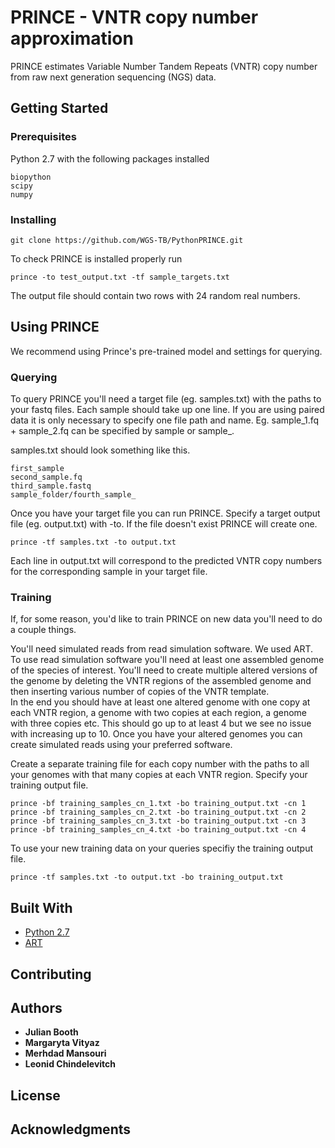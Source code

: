 # PRINCE - VNTR copy number approximation

PRINCE estimates Variable Number Tandem Repeats (VNTR) copy number from raw next generation sequencing (NGS) data.

## Getting Started

### Prerequisites

Python 2.7 with the following packages installed

```
biopython
scipy
numpy
```

### Installing

```
git clone https://github.com/WGS-TB/PythonPRINCE.git
```

To check PRINCE is installed properly run 

```
prince -to test_output.txt -tf sample_targets.txt
```
The output file should contain two rows with 24 random real numbers.

## Using PRINCE

We recommend using Prince's pre-trained model and settings for querying.

### Querying

To query PRINCE you'll need a target file (eg. samples.txt) with the paths to your fastq files.
Each sample should take up one line. If you are using paired data it is only necessary to specify one file path and name.
Eg. sample_1.fq + sample_2.fq can be specified by sample or sample_.    

samples.txt should look something like this.
```
first_sample
second_sample.fq
third_sample.fastq
sample_folder/fourth_sample_
```
Once you have your target file you can run PRINCE.
Specify a target output file (eg. output.txt) with -to. If the file doesn't exist PRINCE will create one. 

```
prince -tf samples.txt -to output.txt
``` 

Each line in output.txt will correspond to the predicted VNTR copy numbers for the corresponding sample in your target file.

### Training

If, for some reason, you'd like to train PRINCE on new data you'll need to do a couple things.

You'll need simulated reads from read simulation software. We used ART.
To use read simulation software you'll need at least one assembled genome of the species of interest.
You'll need to create multiple altered versions of the genome by deleting the VNTR regions of the assembled genome and then inserting various number of copies of the VNTR template.  
In the end you should have at least one altered genome with one copy at each VNTR region, a genome with two copies at each region, a genome with three copies etc.
This should go up to at least 4 but we see no issue with increasing up to 10.
Once you have your altered genomes you can create simulated reads using your preferred software. 

Create a separate training file for each copy number with the paths to all your genomes with that many copies at each VNTR region.
Specify your training output file.
```
prince -bf training_samples_cn_1.txt -bo training_output.txt -cn 1
prince -bf training_samples_cn_2.txt -bo training_output.txt -cn 2
prince -bf training_samples_cn_3.txt -bo training_output.txt -cn 3
prince -bf training_samples_cn_4.txt -bo training_output.txt -cn 4
```
To use your new training data on your queries specifiy the training output file.
```
prince -tf samples.txt -to output.txt -bo training_output.txt
```

## Built With

* [Python 2.7](https://www.python.org/download/releases/2.7/)
* [ART](https://www.niehs.nih.gov/research/resources/software/biostatistics/art/index.cfm)

## Contributing

## Authors

* **Julian Booth**
* **Margaryta Vityaz** 
* **Merhdad Mansouri** 
* **Leonid Chindelevitch** 

## License


## Acknowledgments
